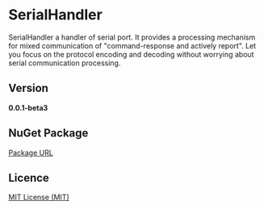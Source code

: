 # SerialHandler
SerialHandler a handler of serial port. It provides a processing mechanism for mixed communication of "command-response and actively report". Let you focus on the protocol encoding and decoding without worrying about serial communication processing.

## Version

**0.0.1-beta3**

## NuGet Package

[Package URL](https://www.nuget.org/packages/SerialHandler)

## Licence

[MIT License (MIT)](./LICENSE)